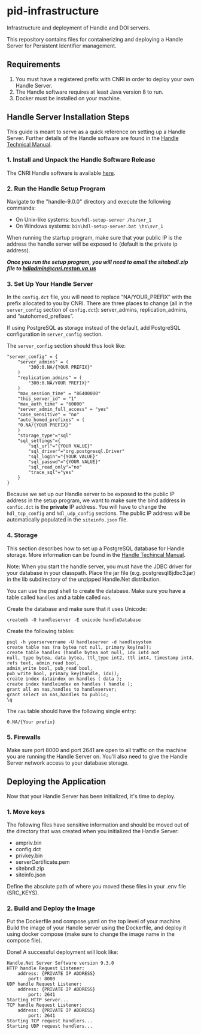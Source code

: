 # pid-infrastructure
Infrastructure and deployment of Handle and DOI servers.

This repository contains files for containerizing and deploying a Handle Server for Persistent Identifier management.

## Requirements

1. You must have a registered prefix with CNRI in order to deploy your own Handle Server.
2. The Handle software requires at least Java version 8 to run.
3. Docker must be installed on your machine. 

## Handle Server Installation Steps
This guide is meant to serve as a quick reference on setting up a Handle Server. 
Further details of the Handle software are found in the [Handle Technical Manual](http://www.handle.net/tech_manual/HN_Tech_Manual_9.pdf).

### 1. Install and Unpack the Handle Software Release 

The CNRI Handle software is available [here](http://handle.net/download_hnr.html).

### 2. Run the Handle Setup Program

Navigate to the "handle-9.0.0" directory and execute the following commands:

- On Unix-like systems: `bin/hdl-setup-server /hs/svr_1`
- On Windows systems: `bin\hdl-setup-server.bat \hs\svr_1`

When running the startup program, make sure that your public IP is the address the handle server will be exposed to (default is the private ip address).

***Once you run the setup program, you will need to email the sitebndl.zip file to hdladmin@cnri.reston.va.us***

### 3. Set Up Your Handle Server

In the `config.dct` file, you will need to replace “NA/YOUR_PREFIX” with the prefix allocated to you by CNRI. There are three places to change (all in the `server_config` section of `config.dct`): server_admins, replication_admins, and “autohomed_prefixes”.

If using PostgreSQL as storage instead of the default, add PostgreSQL configuration in `server_config` section. 

The `server_config` section should thus look like:
```
"server_config" = {
    "server_admins" = (
        "300:0.NA/{YOUR PREFIX}"
    )
	"replication_admins" = (
  	    "300:0.NA/YOUR PREFIX}"
	)
	"max_session_time" = "86400000"
	"this_server_id" = "1"
	"max_auth_time" = "60000"
	"server_admin_full_access" = "yes"
	"case_sensitive" = "no"
	"auto_homed_prefixes" = (
  	"0.NA/{YOUR PREFIX}"
	)
    "storage_type"="sql"
    "sql_settings"={
        "sql_url"="{YOUR VALUE}"
        "sql_driver"="org.postgresql.Driver"
        "sql_login"="{YOUR VALUE}"
        "sql_passwd"="{YOUR VALUE}"
        "sql_read_only"="no"
        "trace_sql"="yes"
    }
}
```

Because we set up our Handle server to be exposed to the public IP address in the setup program, we 
want to make sure the bind address in `confic.dct` is the **private** IP address. You will have to change the `hdl_tcp_config` and `hdl_udp_config` sections.
The public IP address will be automatically populated in the `siteinfo.json` file. 

### 4. Storage

This section describes how to set up a PostgreSQL database for Handle storage. More information can be found in the [Handle Techincal Manual](http://www.handle.net/tech_manual/HN_Tech_Manual_9.pdf).

Note: When you start the handle server, you must have the JDBC driver for your database in your classpath. Place the jar file (e.g. postgresql8jdbc3.jar) in the lib subdirectory of the unzipped Handle.Net distribution.

You can use the psql shell to create the database. Make sure you have a table called `handles` and a table called `nas`.

Create the database and make sure that it uses Unicode:
```
createdb -O handleserver -E unicode handleDatabase
```
Create the following tables: 

```
psql -h yourservername -U handleserver -d handlesystem
create table nas (na bytea not null, primary key(na));
create table handles (handle bytea not null, idx int4 not
null, type bytea, data bytea, ttl_type int2, ttl int4, timestamp int4, refs text, admin_read bool,
admin_write bool, pub_read bool,
pub_write bool, primary key(handle, idx));
create index dataindex on handles ( data );
create index handleindex on handles ( handle );
grant all on nas,handles to handleserver;
grant select on nas,handles to public;
\q
```

The `nas` table should have the following single entry: 

```
0.NA/{Your prefix}
```

### 5. Firewalls
Make sure port 8000 and port 2641 are open to all traffic on the machine you are running the Handle Server on. 
You’ll also need to give the Handle Server network access to your database storage. 

## Deploying the Application

Now that your Handle Server has been initialized, it's time to deploy.

### 1. Move keys

The following files have sensitive information and should be moved out of the directory that was created when you initialized the Handle Server:
- ampriv.bin
- config.dct
- privkey.bin
- serverCertificate.pem
- sitebndl.zip
- siteinfo.json

Define the absolute path of where you moved these files in your .env file (SRC_KEYS). 

### 2. Build and Deploy the Image

Put the Dockerfile and compose.yaml on the top level of your machine. Build the image of your Handle server using the Dockerfile, and deploy it using docker compose (make sure to change the image name in the compose file).

Done! A successful deployment will look like: 
```
Handle.Net Server Software version 9.3.0
HTTP handle Request Listener:
    address: {PRIVATE IP ADDRESS}
        port: 8000
UDP handle Request Listener:
    address: {PRIVATE IP ADDRESS}
        port: 2641
Starting HTTP server...
TCP handle Request Listener:
    address: {PRIVATE IP ADDRESS}
        port: 2641
Starting TCP request handlers...
Starting UDP request handlers...
```